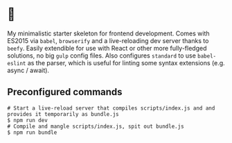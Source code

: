 # 🚀

My minimalistic starter skeleton for frontend development. Comes with ES2015 via
`babel`, `browserify` and a live-reloading dev server thanks to `beefy`. Easily
extendible for use with React or other more fully-fledged solutions, no big
`gulp` config files. Also configures `standard` to use `babel-eslint` as the
parser, which is useful for linting some syntax extensions (e.g. async / await).

## Preconfigured commands

```
# Start a live-reload server that compiles scripts/index.js and and provides it temporarily as bundle.js
$ npm run dev
# Compile and mangle scripts/index.js, spit out bundle.js
$ npm run bundle
```
